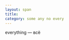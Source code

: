 ```yaml
---
layout: span
title: 
category: some any no every
---
```

<span class="rules"><p>everything — всё</p></span>